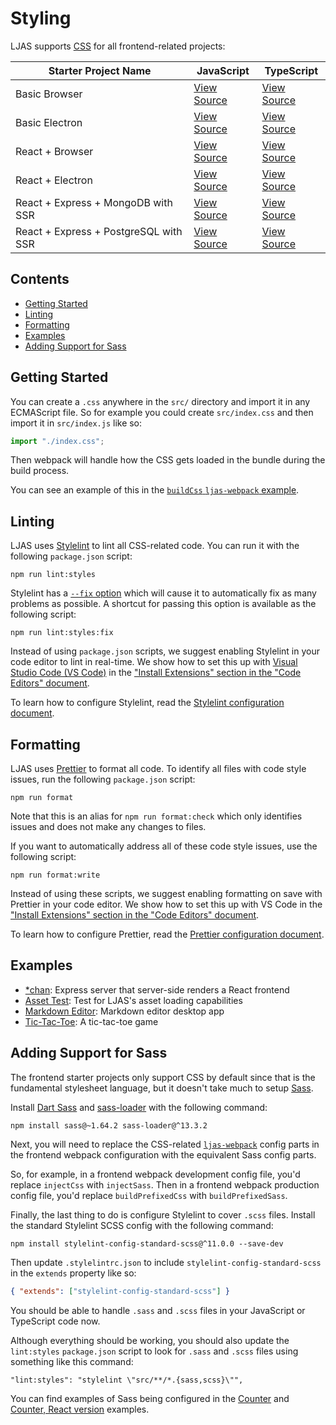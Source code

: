 # Styling

LJAS supports [CSS](https://w3.org/Style/CSS/Overview.en.html) for all frontend-related projects:

| Starter Project Name                  | JavaScript                                                                                                     | TypeScript                                                                                                        |
| ------------------------------------- | -------------------------------------------------------------------------------------------------------------- | ----------------------------------------------------------------------------------------------------------------- |
| Basic Browser                         | [View Source](https://github.com/mattlean/lean-js-app-starter/tree/v1.1.0/starters/basic-browser)              | [View Source](https://github.com/mattlean/lean-js-app-starter/tree/v1.1.0/starters/basic-browser-ts)              |
| Basic Electron                        | [View Source](https://github.com/mattlean/lean-js-app-starter/tree/v1.1.0/starters/basic-electron)             | [View Source](https://github.com/mattlean/lean-js-app-starter/tree/v1.1.0/starters/basic-electron-ts)             |
| React + Browser                       | [View Source](https://github.com/mattlean/lean-js-app-starter/tree/v1.1.0/starters/react-browser)              | [View Source](https://github.com/mattlean/lean-js-app-starter/tree/v1.1.0/starters/react-browser-ts)              |
| React + Electron                      | [View Source](https://github.com/mattlean/lean-js-app-starter/tree/v1.1.0/starters/react-electron)             | [View Source](https://github.com/mattlean/lean-js-app-starter/tree/v1.1.0/starters/react-electron-ts)             |
| React + Express + MongoDB with SSR    | [View Source](https://github.com/mattlean/lean-js-app-starter/tree/v1.1.0/starters/react-express-mongo-ssr)    | [View Source](https://github.com/mattlean/lean-js-app-starter/tree/v1.1.0/starters/react-express-mongo-ssr-ts)    |
| React + Express + PostgreSQL with SSR | [View Source](https://github.com/mattlean/lean-js-app-starter/tree/v1.1.0/starters/react-express-postgres-ssr) | [View Source](https://github.com/mattlean/lean-js-app-starter/tree/v1.1.0/starters/react-express-postgres-ssr-ts) |

## Contents

- [Getting Started](#getting-started)
- [Linting](#linting)
- [Formatting](#formatting)
- [Examples](#examples)
- [Adding Support for Sass](#adding-support-for-sass)

## Getting Started

You can create a `.css` anywhere in the `src/` directory and import it in any ECMAScript file. So for example you could create `src/index.css` and then import it in `src/index.js` like so:

```javascript
import "./index.css";
```

Then webpack will handle how the CSS gets loaded in the bundle during the build process.

You can see an example of this in the [`buildCss` `ljas-webpack` example](../../ljas-webpack/examples/buildCss).

## Linting

LJAS uses [Stylelint](https://stylelint.io) to lint all CSS-related code. You can run it with the following `package.json` script:

```console
npm run lint:styles
```

Stylelint has a [`--fix` option](https://stylelint.io/user-guide/options/#fix) which will cause it to automatically fix as many problems as possible. A shortcut for passing this option is available as the following script:

```console
npm run lint:styles:fix
```

Instead of using `package.json` scripts, we suggest enabling Stylelint in your code editor to lint in real-time. We show how to set this up with [Visual Studio Code (VS Code)](https://code.visualstudio.com) in the ["Install Extensions" section in the "Code Editors" document](../setup/code-editors.md#install-extensions).

To learn how to configure Stylelint, read the [Stylelint configuration document](../configuration/stylelint.md).

## Formatting

LJAS uses [Prettier](https://prettier.io) to format all code. To identify all files with code style issues, run the following `package.json` script:

```console
npm run format
```

Note that this is an alias for `npm run format:check` which only identifies issues and does not make any changes to files.

If you want to automatically address all of these code style issues, use the following script:

```console
npm run format:write
```

Instead of using these scripts, we suggest enabling formatting on save with Prettier in your code editor. We show how to set this up with VS Code in the ["Install Extensions" section in the "Code Editors" document](../setup/code-editors.md#install-extensions).

To learn how to configure Prettier, read the [Prettier configuration document](../configuration/prettier.md).

## Examples

- [\*chan](https://github.com/mattlean/lean-js-app-starter/tree/v1.1.0/examples/starchan): Express server that server-side renders a React frontend
- [Asset Test](https://github.com/mattlean/lean-js-app-starter/tree/v1.1.0/examples/asset-test): Test for LJAS's asset loading capabilities
- [Markdown Editor](https://github.com/mattlean/lean-js-app-starter/tree/v1.1.0/examples/markdown-editor): Markdown editor desktop app
- [Tic-Tac-Toe](https://github.com/mattlean/lean-js-app-starter/tree/v1.1.0/examples/tic-tac-toe): A tic-tac-toe game

## Adding Support for Sass

The frontend starter projects only support CSS by default since that is the fundamental stylesheet language, but it doesn't take much to setup [Sass](https://sass-lang.com).

Install [Dart Sass](https://github.com/sass/dart-sass) and [sass-loader](https://webpack.js.org/loaders/sass-loader) with the following command:

```console
npm install sass@~1.64.2 sass-loader@^13.3.2
```

Next, you will need to replace the CSS-related [`ljas-webpack`](../../ljas-webpack) config parts in the frontend webpack configuration with the equivalent Sass config parts.

So, for example, in a frontend webpack development config file, you'd replace `injectCss` with `injectSass`. Then in a frontend webpack production config file, you'd replace `buildPrefixedCss` with `buildPrefixedSass`.

Finally, the last thing to do is configure Stylelint to cover `.scss` files. Install the standard Stylelint SCSS config with the following command:

```console
npm install stylelint-config-standard-scss@^11.0.0 --save-dev
```

Then update `.stylelintrc.json` to include `stylelint-config-standard-scss` in the `extends` property like so:

```json
{ "extends": ["stylelint-config-standard-scss"] }
```

You should be able to handle `.sass` and `.scss` files in your JavaScript or TypeScript code now.

Although everything should be working, you should also update the `lint:styles` `package.json` script to look for `.sass` and `.scss` files using something like this command:

```
"lint:styles": "stylelint \"src/**/*.{sass,scss}\"",
```

You can find examples of Sass being configured in the [Counter](../../examples/counter) and [Counter, React version](../../examples/counter-react) examples.

